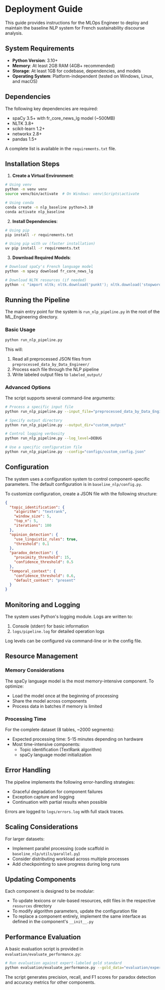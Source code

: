 # Deployment Guide

This guide provides instructions for the MLOps Engineer to deploy and maintain the baseline NLP system for French sustainability discourse analysis.

## System Requirements

- **Python Version**: 3.10+
- **Memory**: At least 2GB RAM (4GB+ recommended)
- **Storage**: At least 1GB for codebase, dependencies, and models
- **Operating System**: Platform-independent (tested on Windows, Linux, and macOS)

## Dependencies

The following key dependencies are required:

- spaCy 3.5+ with fr_core_news_lg model (~500MB)
- NLTK 3.8+
- scikit-learn 1.2+
- networkx 2.8+
- pandas 1.5+

A complete list is available in the `requirements.txt` file.

## Installation Steps

1. **Create a Virtual Environment**:

```bash
# Using venv
python -m venv venv
source venv/bin/activate  # On Windows: venv\Scripts\activate

# Using conda
conda create -n nlp_baseline python=3.10
conda activate nlp_baseline
```

2. **Install Dependencies**:

```bash
# Using pip
pip install -r requirements.txt

# Using pip with uv (faster installation)
uv pip install -r requirements.txt
```

3. **Download Required Models**:

```bash
# Download spaCy's French language model
python -m spacy download fr_core_news_lg

# Download NLTK resources (if needed)
python -c "import nltk; nltk.download('punkt'); nltk.download('stopwords')"
```

## Running the Pipeline

The main entry point for the system is `run_nlp_pipeline.py` in the root of the ML_Engineering directory.

### Basic Usage

```bash
python run_nlp_pipeline.py
```

This will:
1. Read all preprocessed JSON files from `preprocessed_data_by_Data_Engineer/`
2. Process each file through the NLP pipeline
3. Write labeled output files to `labeled_output/`

### Advanced Options

The script supports several command-line arguments:

```bash
# Process a specific input file
python run_nlp_pipeline.py --input_file="preprocessed_data_by_Data_Engineer/Table_A_preprocessed.json"

# Specify output directory
python run_nlp_pipeline.py --output_dir="custom_output"

# Control logging verbosity
python run_nlp_pipeline.py --log_level=DEBUG

# Use a specific configuration file
python run_nlp_pipeline.py --config="configs/custom_config.json"
```

## Configuration

The system uses a configuration system to control component-specific parameters. The default configuration is in `baseline_nlp/config.py`.

To customize configuration, create a JSON file with the following structure:

```json
{
  "topic_identification": {
    "algorithm": "textrank",
    "window_size": 5,
    "top_n": 5,
    "iterations": 100
  },
  "opinion_detection": {
    "use_linguistic_rules": true,
    "threshold": 0.1
  },
  "paradox_detection": {
    "proximity_threshold": 15,
    "confidence_threshold": 0.5
  },
  "temporal_context": {
    "confidence_threshold": 0.6,
    "default_context": "present"
  }
}
```

## Monitoring and Logging

The system uses Python's logging module. Logs are written to:
1. Console (stderr) for basic information
2. `logs/pipeline.log` for detailed operation logs

Log levels can be configured via command-line or in the config file.

## Resource Management

### Memory Considerations

The spaCy language model is the most memory-intensive component. To optimize:

- Load the model once at the beginning of processing
- Share the model across components
- Process data in batches if memory is limited

### Processing Time

For the complete dataset (8 tables, ~2000 segments):
- Expected processing time: 5-15 minutes depending on hardware
- Most time-intensive components:
  - Topic identification (TextRank algorithm)
  - spaCy language model initialization

## Error Handling

The pipeline implements the following error-handling strategies:

- Graceful degradation for component failures
- Exception capture and logging
- Continuation with partial results when possible

Errors are logged to `logs/errors.log` with full stack traces.

## Scaling Considerations

For larger datasets:

- Implement parallel processing (code scaffold in `baseline_nlp/utils/parallel.py`)
- Consider distributing workload across multiple processes
- Add checkpointing to save progress during long runs

## Updating Components

Each component is designed to be modular:

- To update lexicons or rule-based resources, edit files in the respective `resources` directory
- To modify algorithm parameters, update the configuration file
- To replace a component entirely, implement the same interface as defined in the component's `__init__.py`

## Performance Evaluation

A basic evaluation script is provided in `evaluation/evaluate_performance.py`:

```bash
# Run evaluation against expert-labeled gold standard
python evaluation/evaluate_performance.py --gold_data="evaluation/expert_sample.json"
```

The script generates precision, recall, and F1 scores for paradox detection and accuracy metrics for other components.